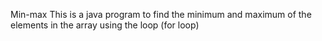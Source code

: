 Min-max
This is a java program to find the minimum and maximum of the elements in the array 
using the loop (for loop)
